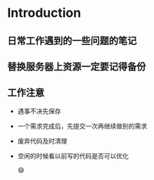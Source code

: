 # Introduction

## 日常工作遇到的一些问题的笔记

## 替换服务器上资源一定要记得备份

## 工作注意

* 遇事不决先保存
* 一个需求完成后，先提交一次再继续做别的需求
* 废弃代码及时清理
* 空闲的时候看以前写的代码是否可以优化  

  :smile:

